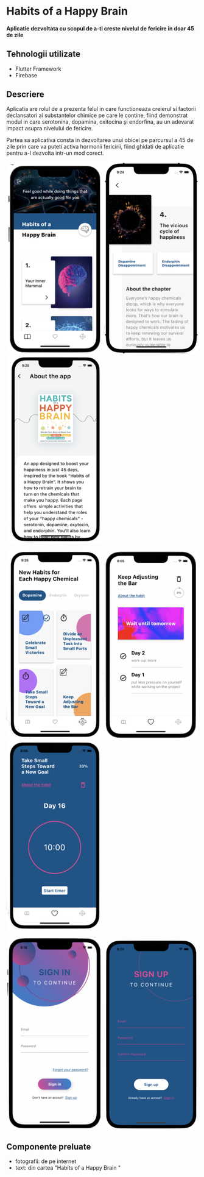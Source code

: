# Habits of a Happy Brain 

#### Aplicatie dezvoltata cu scopul de a-ti creste nivelul de fericire in doar 45 de zile

## Tehnologii utilizate

* Flutter Framework
* Firebase 


## Descriere

Aplicatia are rolul de a prezenta felul in care functioneaza creierul si factorii declansatori ai substantelor chimice pe care le contine, fiind demonstrat modul in care serotonina, dopamina, oxitocina și endorfina, au un adevarat impact asupra nivelului de fericire. 

Partea sa aplicativa consta in dezvoltarea unui obicei pe parcursul a 45 de zile prin care va puteti activa hormonii fericirii, fiind ghidati de aplicatie pentru a-l dezvolta intr-un mod corect.


<p float="left">
  <img src="assets/app_images/app_img1.png" width="250" />
  <img src="assets/app_images/app_img2.png" width="250" /> 
  <img src="assets/app_images/app_img8.png" width="250" />
</p>

<p float="left">
  <img src="assets/app_images/app_img3.png" width="250" />
  <img src="assets/app_images/app_img4.png" width="250" />
  <img src="assets/app_images/app_img5.png" width="250" /> 
</p>

<p float="left">
  <img src="assets/app_images/app_img6.png" width="250" />
  <img src="assets/app_images/app_img7.png" width="250" />  
</p>



## Componente preluate

* fotografii: de pe internet
* text: din cartea "Habits of a Happy Brain "

